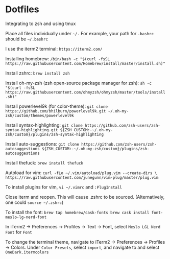 # Dotfiles
Integrating to zsh and using tmux

Place all files individually under `~/.` For example, your path for `.bashrc` should be `~/.bashrc`


I use the iterm2 terminal: ```https://iterm2.com/```

Installing homebrew: ```/bin/bash -c "$(curl -fsSL https://raw.githubusercontent.com/Homebrew/install/master/install.sh)"```

Install zshrc: ```brew install zsh```

Install oh-my-zsh (zsh open-source package manager for zsh): ```sh -c "$(curl -fsSL https://raw.githubusercontent.com/ohmyzsh/ohmyzsh/master/tools/install.sh)"```

Install powerlevel9k (for color-theme): ```git clone https://github.com/bhilburn/powerlevel9k.git ~/.oh-my-zsh/custom/themes/powerlevel9k```

Install syntax-highlighting: ```git clone https://github.com/zsh-users/zsh-syntax-highlighting.git ${ZSH_CUSTOM:-~/.oh-my-zsh/custom}/plugins/zsh-syntax-highlighting```

Install auto-suggestions: ```git clone https://github.com/zsh-users/zsh-autosuggestions ${ZSH_CUSTOM:-~/.oh-my-zsh/custom}/plugins/zsh-autosuggestions```

Install thefuck: ```brew install thefuck```

Autoload for vim: ```curl -fLo ~/.vim/autoload/plug.vim --create-dirs \
    https://raw.githubusercontent.com/junegunn/vim-plug/master/plug.vim```

To install plugins for vim, `vi ~/.vimrc` and `:PlugInstall`

Close iterm and reopen. This will cause .zshrc to be sourced. (Alternatively, one could `source ~/.zshrc`)

To install the font:
``
brew tap homebrew/cask-fonts
brew cask install font-meslo-lg-nerd-font
``

In iTerm2 -> Preferences -> Profiles -> Text -> Font, select `Meslo LGL Nerd Font` for `Font`

To change the terminal theme, navigate to iTerm2 -> Preferences -> Profiles -> Colors. Under `Color Presets`, select `import`, and navigate to and select `OneDark.itermcolors`

